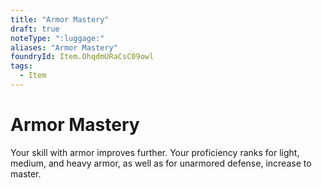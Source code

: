 ```yaml
---
title: "Armor Mastery"
draft: true
noteType: ":luggage:"
aliases: "Armor Mastery"
foundryId: Item.OhqdmURaCsC09owl
tags:
  - Item
---
```


# Armor Mastery

Your skill with armor improves further. Your proficiency ranks for light, medium, and heavy armor, as well as for unarmored defense, increase to master.

